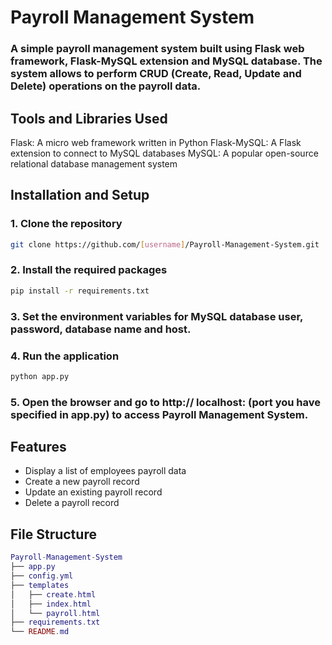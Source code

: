 # Payroll Management System

### A simple payroll management system built using Flask web framework, Flask-MySQL extension and MySQL database. The system allows to perform CRUD (Create, Read, Update and Delete) operations on the payroll data.

## Tools and Libraries Used
Flask: A micro web framework written in Python
Flask-MySQL: A Flask extension to connect to MySQL databases
MySQL: A popular open-source relational database management system

## Installation and Setup
### 1. Clone the repository
```bash
git clone https://github.com/[username]/Payroll-Management-System.git 
```

### 2. Install the required packages
```bash
pip install -r requirements.txt
```

### 3. Set the environment variables for MySQL database user, password, database name and host.

### 4. Run the application

```bash
python app.py
```

### 5. Open the browser and go to http:// localhost: (port you have specified in app.py) to access Payroll Management System.

## Features
* Display a list of employees payroll data
* Create a new payroll record
* Update an existing payroll record
* Delete a payroll record

## File Structure
```lua
Payroll-Management-System
├── app.py
├── config.yml
├── templates
│   ├── create.html
│   ├── index.html
│   └── payroll.html
├── requirements.txt
└── README.md
```



